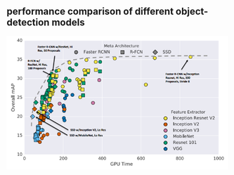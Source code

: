 ## performance comparison of different object-detection models

![Alt text](./detection-tend.png?raw=true "Object detection models")

